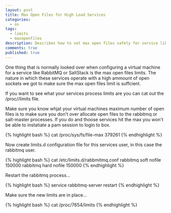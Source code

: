 ```yaml
---
layout: post
title: Max Open Files for High Load Services
categories: 
  - os
tags: 
  - limits
  - maxopenfiles
description: Describes how to set max open files safely for service like rabbitmq or saltstack
comments: true
published: true
---
```


One thing that is normally looked over when configuring a virtual machine for a service like RabbitMQ or SaltStack is the max open files limits. The nature in which these services operate with a high ammount of open sockets we got to make sure the max open files limit is suffcient.

If you want to see what your services process limits are you can cat out the /proc/<pid>/limits file.

Make sure you know whjat your virtual machines maximum number of open files is to make sure you don't over allocate open files to the rabbitmq or salt-master processes. If you do and thoose services hit the max you won't be able to instatiate a pam session to login to box.

{% highlight bash %}
cat /proc/sys/fs/file-max
379261
{% endhighlight %}

Now create limits.d configuration file for this services user, in this case the rabbitmq user.

{% highlight bash %}
cat /etc/limits.d/rabbmitmq.conf
rabbitmq    soft    nofile    150000
rabbitmq    hard    nofile    150000
{% endhighlight %}

Restart the rabbitmq process...

{% highlight bash %}
service rabbitmq-server restart
{% endhighlight %}

Make sure the new limits are in place...

{% highlight bash %}
cat /proc/7654/limits
{% endhighlight %}
